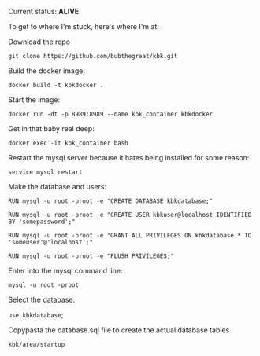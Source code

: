 Current status: __ALIVE__

To get to where I'm stuck, here's where I'm at:

Download the repo

`git clone https://github.com/bubthegreat/kbk.git`

Build the docker image:

`docker build -t kbkdocker .`

Start the image:

`docker run -dt -p 8989:8989 --name kbk_container kbkdocker`

Get in that baby real deep:

`docker exec -it kbk_container bash`

Restart the mysql server because it hates being installed for some reason:

`service mysql restart`

Make the database and users:

`RUN mysql -u root -proot -e "CREATE DATABASE kbkdatabase;"`

`RUN mysql -u root -proot -e "CREATE USER kbkuser@localhost IDENTIFIED BY 'somepassword';"`

`RUN mysql -u root -proot -e "GRANT ALL PRIVILEGES ON kbkdatabase.* TO 'someuser'@'localhost';"`

`RUN mysql -u root -proot -e "FLUSH PRIVILEGES;"`

Enter into the mysql command line:

`mysql -u root -proot`

Select the database:

`use kbkdatabase`;

Copypasta the database.sql file to create the actual database tables

`kbk/area/startup`

